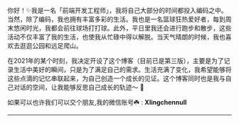 你好！✨我是一名「前端开发工程师」，我将自己大部分的时间都投入编码之中。当然，除了编码，我也拥有丰富多彩的生活。我也是一名篮球狂热爱好者，每到周末悠闲时光，我都会前往球场打打球。此外，平日里我还会进行跑步和散步，这些活动不仅丰富了我的生活，也使我从忙碌中得以解脱。当天气晴朗的时候，我也喜欢去逛逛公园和远足爬山。

在2021年的某个时刻，我决定开设了这个博客（目前已是第三版），主要是为了记录生活中美好的瞬间，只是为了满足自己的需求。生活充满了变化，我希望能够将这些点滴的记忆串联起来，为自己创造一个成长的见证。这个博客同时也是我与自己对话的空间，让我能够反思自己成长的轨迹～ 🥷

如果可以也许我们可以交个朋友,我的微信账号☘️ :  **Xlingchennull**

----------
